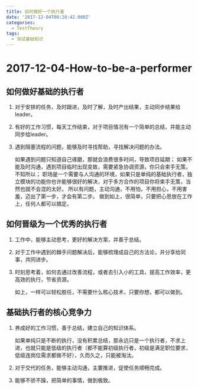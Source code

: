 ```yaml
---
title: 如何做好一个执行者
date: '2017-12-04T00:28:42.000Z'
categories:
  - TestTheory
tags:
  - 测试基础知识
---
```


# 2017-12-04-How-to-be-a-performer

## 如何做好基础的执行者

1. 对于安排的任务，及时跟进，及时了解，及时产出结果，主动同步结果给leader。
2. 有好的工作习惯，每天工作结束，对于项目情况有一个简单的总结，并能主动同步给leader。
3. 遇到阻塞流程的问题，能够及时寻找帮助，寻找解决问题的办法。

   如果遇到问题只知道自己琢磨，那就会浪费很多时间，导致项目延期； 如果不能及时沟通，遇到项目临时出现变故，需要紧急协调资源，你只会束手无策，不知所以； 职场是一个需要与人沟通的环境，如果只是单纯的基础执行者，独立模块的功能你也许能够很好的解决，对于多方合作的项目你将束手无策，当然也就不会混的太好。 所以有问题，主动沟通，不用怕，不用担心，不用害羞，迈出了第一步，才会有第二步。 做到如上，很简单，只要把心思放在工作上，任何人都可以搞定。

## 如何晋级为一个优秀的执行者

1. 工作中，能够主动思考，更好的解决方案，并善于总结。
2. 对于工作中遇到的棘手问题解决后，能够梳理成自己的方法论，并分享给同事，共同进步。
3. 时刻思考着，如何去通过改善流程，或者去引入小的工具，提高工作效率，更高效的执行，节省资源。

   如上，一样可以轻松胜任，不需要什么核心技术，只要你想，都可以做到。

## 基础执行者的核心竞争力

1. 养成好的工作习惯，善于总结，建立自己的知识体系。

   如果单纯只是不断的执行，没有积累总结，那永远只是一个执行者，不求上进，也就只能是低级的执行者（都不能算初级执行者，初级是满足职位要求，低级连岗位需求都做不好），久而久之，只能被淘汰。

2. 对于交代的任务，能够主动沟通，主要推进，促使任务顺畅完成。
3. 能够不骄不躁，把简单的事情，做到极致。

